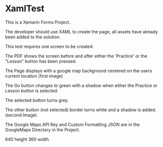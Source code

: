 # XamlTest

This is a Xamarin Forms Project.

The developer should use XAML to create the page, all assets have already been added to the solution.

This test requires one screen to be created.

The PDF shows the screen before and after either the 'Practice' or the "Lesson" button has been pressed.

The Page displays with a google map background centered on the users current location (first image)

The Go button changes to green with a shadow when either the Practice or Lesson button is selected.

The selected button turns grey.

The other button (not selected)  border turns white and a shadow is added. (second Image)

The Google Maps API Key and Custom Formatting JSON are in the GoogleMaps Directory in the Project.

640 height
360 width

